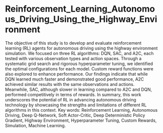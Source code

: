 # Reinforcement_Learning_Autonomous_Driving_Using_the_Highway_Environment
The objective of this study is to develop and evaluate reinforcement learning (RL) agents for autonomous driving using the highway environment simulation. We focused on three RL algorithms: DQN, SAC, and A2C, each tested with various observation types and action spaces. Through a systematic grid search and rigorous hyperparameter tuning, we identified the optimal configurations for each model. Custom reward functions were also explored to enhance performance. Our findings indicate that while DQN learned much faster and demonstrated good performance, A2C achieved similar results with the same observations and actions. Meanwhile, SAC, although slower in learning compared to A2C and DQN, performed competitively in terms of rewards. In summary, this work underscores the potential of RL in advancing autonomous driving technology by showcasing the strengths and limitations of different RL algorithms in this context. Key words: Reinforcement Learning, Autonomous Driving, Deep Q-Network, Soft Actor-Critic, Deep Deterministic Policy Gradient, Highway Environment, Hyperparameter Tuning, Custom Rewards, Simulation, Machine Learning.
